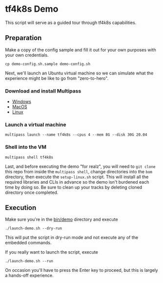 # tf4k8s Demo

This script will serve as a guided tour through tf4k8s capabilities. 

## Preparation

Make a copy of the config sample and fill it out for your own purposes with your own credentials.

```
cp demo-config.sh.sample demo-config.sh
```

Next, we'll launch an Ubuntu virtual machine so we can simulate what the experience might be like to go from "zero-to-hero".

### Download and install Multipass

* [Windows](https://multipass.run/download/windows)
* [MacOS](https://multipass.run/download/macos)
* [Linux](https://snapcraft.io/multipass)

### Launch a virtual machine

```
multipass launch --name tf4k8s --cpus 4 --mem 8G --disk 30G 20.04
```

### Shell into the VM

```
multipass shell tf4k8s
```

Last, and before executing the demo "for realz", you will need to `git clone` this repo from inside the `multipass shell`, change directories into the `bom` directory, then execute the `setup-linux.sh` script.  This will install all the required libraries and CLIs in advance so the demo isn't burdened each time by doing so.  Be sure to clean up your tracks by deleting cloned directory once completed.

## Execution

Make sure you're in the [bin/demo](https://github.com/pacphi/tf4k8s/tree/master/bin/demo) directory and execute

```
./launch-demo.sh --dry-run
```

This will put the script in dry-run mode and not execute any of the embedded commands.

If you really want to launch the script, execute

```
./launch-demo.sh --run
```

On occasion you'll have to press the Enter key to proceed, but this is largely a hands-off experience.


